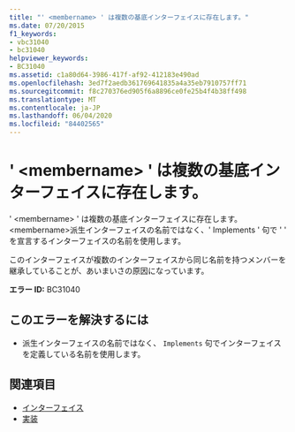 ```yaml
---
title: "' <membername> ' は複数の基底インターフェイスに存在します。"
ms.date: 07/20/2015
f1_keywords:
- vbc31040
- bc31040
helpviewer_keywords:
- BC31040
ms.assetid: c1a80d64-3986-417f-af92-412183e490ad
ms.openlocfilehash: 3ed7f2aedb361769641835a4a35eb7910757ff71
ms.sourcegitcommit: f8c270376ed905f6a8896ce0fe25b4f4b38ff498
ms.translationtype: MT
ms.contentlocale: ja-JP
ms.lasthandoff: 06/04/2020
ms.locfileid: "84402565"
---
```

# <a name="membername-exists-in-multiple-base-interfaces"></a>' \<membername> ' は複数の基底インターフェイスに存在します。
' \<membername> ' は複数の基底インターフェイスに存在します。 \<membername>派生インターフェイスの名前ではなく、' Implements ' 句で ' ' を宣言するインターフェイスの名前を使用します。  
  
 このインターフェイスが複数のインターフェイスから同じ名前を持つメンバーを継承していることが、あいまいさの原因になっています。  
  
 **エラー ID:** BC31040  
  
## <a name="to-correct-this-error"></a>このエラーを解決するには  
  
- 派生インターフェイスの名前ではなく、 `Implements` 句でインターフェイスを定義している名前を使用します。  
  
## <a name="see-also"></a>関連項目

- [インターフェイス](../programming-guide/language-features/interfaces/index.md)
- [実装](../language-reference/statements/implements-clause.md)
